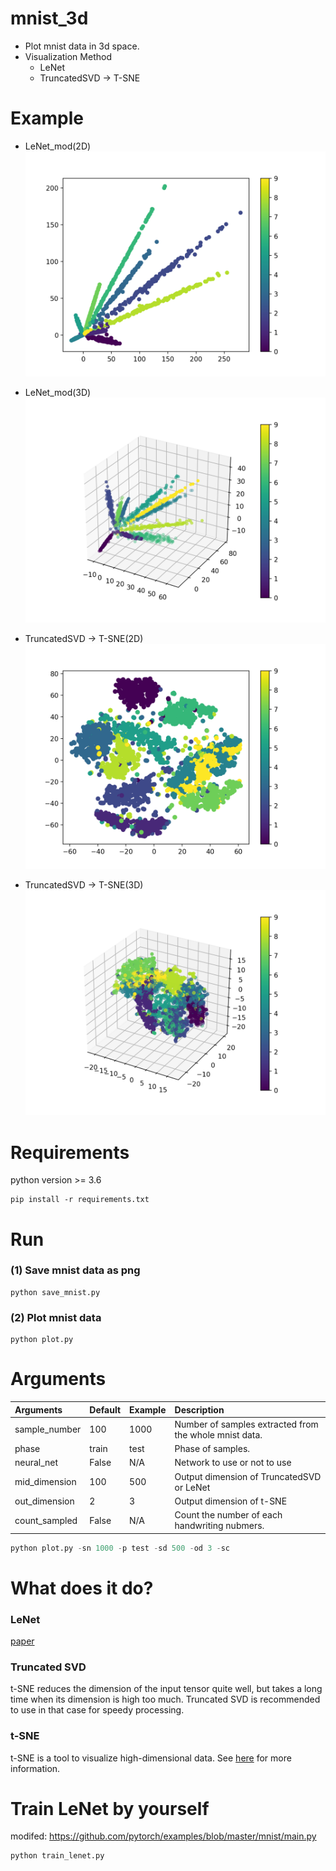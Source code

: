 # mnist_3d
- Plot mnist data in 3d space.
- Visualization Method
	- LeNet
	- TruncatedSVD -> T-SNE

# Example

- LeNet_mod(2D)
![2D plot](images/lenet_mod2d.png "lenet2d Normal")

- LeNet_mod(3D)
![3D plot](images/lenet_mod3d.png "lenet3d Normal")

- TruncatedSVD -> T-SNE(2D)
![2D plot](images/tsvd2d.png "tsvd2d")

- TruncatedSVD -> T-SNE(3D)
![3D plot](images/tsvd3d.png "tsvd3d")


# Requirements
python version >= 3.6
```
pip install -r requirements.txt
```

# Run
### (1) Save mnist data as png
```
python save_mnist.py
```

### (2) Plot mnist data
```
python plot.py
```

# Arguments
| Arguments | Default | Example | Description |
|:-----------|:------------|:------------|:----------|
| sample_number | 100 | 1000 | Number of samples extracted from the whole mnist data. |
| phase | train | test | Phase of samples. |
| neural_net | False | N/A | Network to use or not to use |
| mid_dimension | 100 | 500 | Output dimension of TruncatedSVD or LeNet |
| out_dimension | 2 | 3 | Output dimension of t-SNE |
| count_sampled | False | N/A | Count the number of each handwriting nubmers. |

```python
python plot.py -sn 1000 -p test -sd 500 -od 3 -sc
```

# What does it do?
### LeNet
[paper](http://yann.lecun.com/exdb/publis/pdf/lecun-98.pdf)

### Truncated SVD
t-SNE reduces the dimension of the input tensor quite well, but takes a long time when its dimension is high too much. Truncated SVD is recommended to use in that case for speedy processing.

### t-SNE
t-SNE is a tool to visualize high-dimensional data. See [here](https://scikit-learn.org/stable/modules/generated/sklearn.manifold.TSNE.html) for more information.

# Train LeNet by yourself
modifed: https://github.com/pytorch/examples/blob/master/mnist/main.py

```python
python train_lenet.py
```
